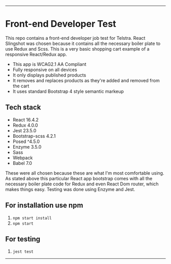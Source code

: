 ----
# Front-end Developer Test 
This repo contains a front-end developer job test for Telstra. React Slingshot was chosen because it contains all the necessary boiler plate to use Redux and Scss. This is a very basic shopping cart example of a responsive React/Redux app. 

* This app is WCAG2.1 AA Compliant
* Fully responsive on all devices
* It only displays published products
* It removes and replaces products as they're added and removed from the cart
* It uses standard Bootstrap 4 style semantic markeup

## Tech stack

* React 16.4.2
* Redux 4.0.0
* Jest  23.5.0
* Bootstrap-scss 4.2.1
* Posed ^4.5.0 
* Enzyme 3.5.0
* Sass
* Webpack
* Babel 7.0

These were all chosen because these are what I'm most comfortable using. As stated above this particular React app bootstrap comes with all the necessary boiler plate code for Redux and even React Dom router, which makes things easy. Testing was done using Enzyme and Jest. 

## For installation use npm
1.  `npm start install`
2.  `npm start`

## For testing
1.  `jest test`

----

